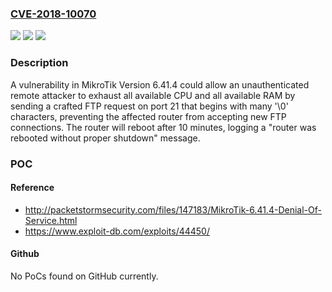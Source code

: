 ### [CVE-2018-10070](https://cve.mitre.org/cgi-bin/cvename.cgi?name=CVE-2018-10070)
![](https://img.shields.io/static/v1?label=Product&message=n%2Fa&color=blue)
![](https://img.shields.io/static/v1?label=Version&message=n%2Fa&color=blue)
![](https://img.shields.io/static/v1?label=Vulnerability&message=n%2Fa&color=brighgreen)

### Description

A vulnerability in MikroTik Version 6.41.4 could allow an unauthenticated remote attacker to exhaust all available CPU and all available RAM by sending a crafted FTP request on port 21 that begins with many '\0' characters, preventing the affected router from accepting new FTP connections. The router will reboot after 10 minutes, logging a "router was rebooted without proper shutdown" message.

### POC

#### Reference
- http://packetstormsecurity.com/files/147183/MikroTik-6.41.4-Denial-Of-Service.html
- https://www.exploit-db.com/exploits/44450/

#### Github
No PoCs found on GitHub currently.

